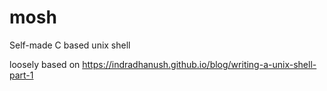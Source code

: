 # mosh
Self-made C based unix shell

loosely based on https://indradhanush.github.io/blog/writing-a-unix-shell-part-1
